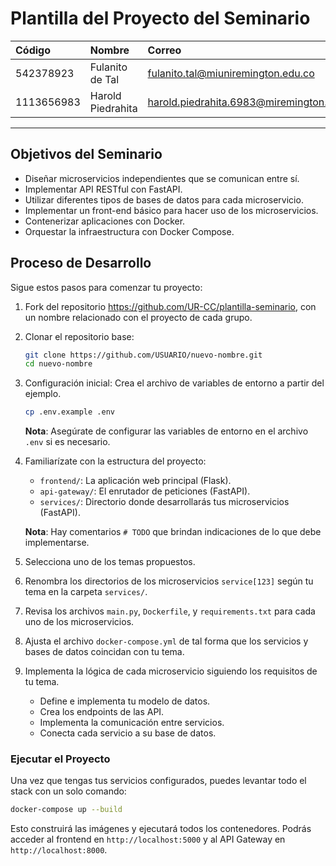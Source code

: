# Plantilla del Proyecto del Seminario

| Código | Nombre | Correo |
|:---|:---|:---|
| 542378923 | Fulanito de Tal | fulanito.tal@miuniremington.edu.co |
| 1113656983 | Harold Piedrahita | harold.piedrahita.6983@miremington.edu.co |

---

## Objetivos del Seminario

* Diseñar microservicios independientes que se comunican entre sí.
* Implementar API RESTful con FastAPI.
* Utilizar diferentes tipos de bases de datos para cada microservicio.
* Implementar un front-end básico para hacer uso de los microservicios.
* Contenerizar aplicaciones con Docker.
* Orquestar la infraestructura con Docker Compose.

## Proceso de Desarrollo

Sigue estos pasos para comenzar tu proyecto:

1. Fork del repositorio https://github.com/UR-CC/plantilla-seminario, con un nombre relacionado con el proyecto de cada grupo.

2. Clonar el repositorio base:

    ```bash
    git clone https://github.com/USUARIO/nuevo-nombre.git 
    cd nuevo-nombre
    ```

2. Configuración inicial:
    Crea el archivo de variables de entorno a partir del ejemplo.

    ```bash
    cp .env.example .env
    ```

    **Nota**: Asegúrate de configurar las variables de entorno en el archivo `.env` si es necesario.

3. Familiarízate con la estructura del proyecto:
    
    * `frontend/`: La aplicación web principal (Flask).
    * `api-gateway/`: El enrutador de peticiones (FastAPI).
    * `services/`: Directorio donde desarrollarás tus microservicios (FastAPI).

    **Nota**: Hay comentarios `# TODO` que brindan indicaciones de lo que debe implementarse.

4. Selecciona uno de los temas propuestos.

5. Renombra los directorios de los microservicios `service[123]` según tu tema en la carpeta `services/`.

6. Revisa los archivos `main.py`, `Dockerfile`, y `requirements.txt` para cada uno de los microservicios.

7. Ajusta el archivo `docker-compose.yml` de tal forma que los servicios y bases de datos coincidan con tu tema.

8. Implementa la lógica de cada microservicio siguiendo los requisitos de tu tema.

    * Define e implementa tu modelo de datos.
    * Crea los endpoints de las API.
    * Implementa la comunicación entre servicios.
    * Conecta cada servicio a su base de datos.

### Ejecutar el Proyecto

Una vez que tengas tus servicios configurados, puedes levantar todo el stack con un solo comando:

```bash
docker-compose up --build
```

Esto construirá las imágenes y ejecutará todos los contenedores. Podrás acceder al frontend en `http://localhost:5000` y al API Gateway en `http://localhost:8000`.
